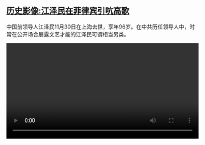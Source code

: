 <!--1669825024000-->
[历史影像:江泽民在菲律宾引吭高歌](https://www.dw.com/zh/%E5%8E%86%E5%8F%B2%E5%BD%B1%E5%83%8F:%E6%B1%9F%E6%B3%BD%E6%B0%91%E5%9C%A8%E8%8F%B2%E5%BE%8B%E5%AE%BE%E5%BC%95%E5%90%AD%E9%AB%98%E6%AD%8C/a-63944917)
------

<p>中国前领导人江泽民11月30日在上海去世，享年96岁。在中共历任领导人中，时常在公开场合展露文艺才能的江泽民可谓相当另类。</small></p><video src="https://tvdownloaddw-a.akamaihd.net/dwtv_video/flv/vdt_zh/2022/bchi221130_001_jiangyoungwide_01r_AVC_1280x720.mp4" controls style="width:100%"></video>
